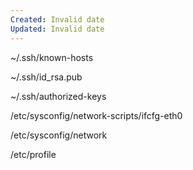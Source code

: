 ```yaml
---
Created: Invalid date
Updated: Invalid date
---
```

~/.ssh/known-hosts

~/.ssh/id_rsa.pub

~/.ssh/authorized-keys

/etc/sysconfig/network-scripts/ifcfg-eth0

/etc/sysconfig/network

/etc/profile